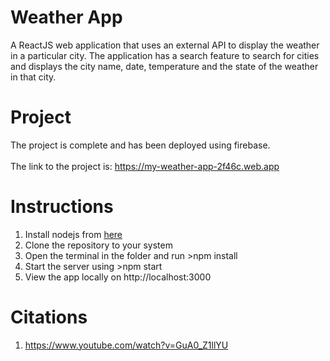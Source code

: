 # Weather App

A ReactJS web application that uses an external API to display the weather in a particular city. The application has a
search feature to search for cities and displays the city name, date, temperature and the state of the weather in that city.

# Project

The project is complete and has been deployed using firebase. <br><br>
The link to the project is: https://my-weather-app-2f46c.web.app

# Instructions

1. Install nodejs from [here](https://nodejs.org/en/)
2. Clone the repository to your system
3. Open the terminal in the folder and run >npm install
4. Start the server using >npm start
5. View the app locally on http://localhost:3000  


# Citations

1. https://www.youtube.com/watch?v=GuA0_Z1llYU
